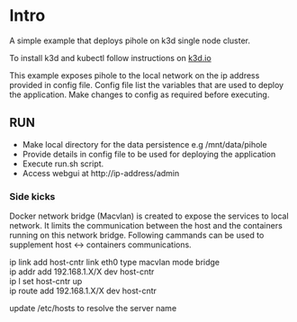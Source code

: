 # Intro

A simple example that deploys pihole on k3d single node cluster.

To install k3d and kubectl follow instructions on [k3d.io](https://k3d.io/)

This example exposes pihole to the local network on the ip address provided in config file. Config file list the variables that are used to deploy the application. Make changes to config as required before executing. 

## RUN

 - Make local directory for the data persistence
        e.g /mnt/data/pihole
 - Provide details in config file to be used for deploying the application
 - Execute run.sh script.
 - Access webgui at  http://ip-address/admin 


### Side kicks

Docker network bridge (Macvlan) is created to expose the services to local network. It limits the communication between the host and the containers running on this network bridge. Following cammands can be used to supplement host <-> containers communications.


  ip link add host-cntr link eth0 type macvlan mode bridge </br>
  ip addr add 192.168.1.X/X dev host-cntr </br>
  ip l set host-cntr up </br>
  ip route add 192.168.1.X/X dev host-cntr </br>
 
 update /etc/hosts to resolve the server name

